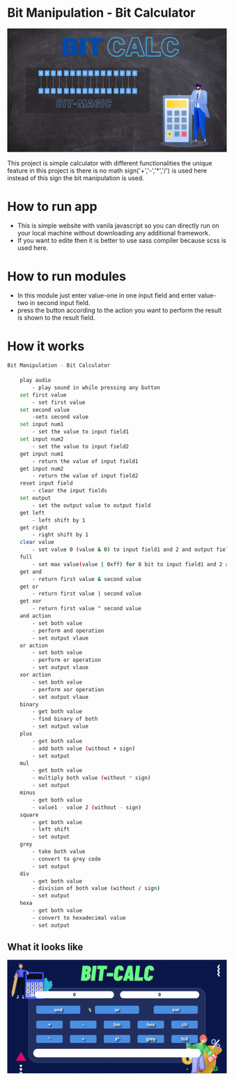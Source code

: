 # Bit Manipulation - Bit Calculator

<p align="center">
  <img src="poster.png">
</p>


This project is simple calculator with different functionalities the unique feature in this project is there is no math sign('+','-','*','/') is used here instead of this sign the bit manipulation is used.


# How to run app 

 * This is simple website with vanila javascript so you can directly run on your local machine without downloading any additional framework.
 * If you want to edite then it is better to use sass compiler because scss is used here. 

# How to run modules

 * In this module just enter value-one in one input field and enter value-two in second input field.
 * press the button according to the action you want to perform the result is shown to the result field.

# How it works

```sh
Bit Manipulation - Bit Calculator

    play audio
        - play sound in while pressing any button
    set first value
        - set first value 
    set second value 
        -sets second value  
    set input num1
        - set the value to input field1
    set input num2
        - set the value to input field2
    get input num1
        - return the value of input field1
    get input num2
        - return the value of input field2
    reset input field
        - clear the input fields
    set output
        - set the output value to output field
    get left
        - left shift by 1
    get right 
        - right shift by 1
    clear value 
        - set value 0 (value & 0) to input field1 and 2 and output field
    full 
        - set max value(value | 0xff) for 8 bit to input field1 and 2 and output field
    get and 
        - return first value & second value
    get or 
        - return first value | second value
    get xor 
        - return first value ^ second value
    and action 
        - set both value    
        - perform and operation
        - set output vlaue
    or action 
        - set both value    
        - perform or operation
        - set output vlaue
    xor action 
        - set both value    
        - perform xor operation
        - set output vlaue
    binary 
        - get both value 
        - find binary of both 
        - set output value
    plus 
        - get both value 
        - add both value (without + sign)
        - set output
    mul 
        - get both value 
        - multiply both value (without * sign)
        - set output
    minus 
        - get both value 
        - value1 - value 2 (without - sign)
    square 
        - get both value
        - left shift
        - set output
    grey 
        - take both value 
        - convert to grey code
        - set output
    div 
        - get both value    
        - division of both value (without / sign)
        - set output
    hexa 
        - get both value 
        - convert to hexadecimal value 
        - set output


```

## What it looks like


<p align="center">
  <img src="0.gif">
</p>
  
